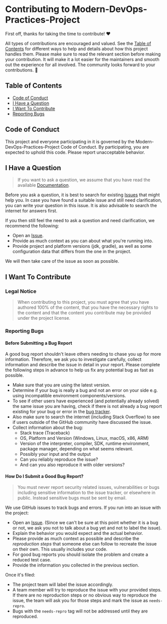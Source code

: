 <!-- omit in toc -->
# Contributing to Modern-DevOps-Practices-Project

First off, thanks for taking the time to contribute! ❤️

All types of contributions are encouraged and valued.
See the [Table of Contents](#table-of-contents)
for different ways to help and details about how this project handles them.
Please make sure to read the relevant section 
before making your contribution.
It will make it a lot easier for the maintainers
and smooth out the experience for all involved.
The community looks forward to your contributions. 🎉

<!-- omit in toc -->
## Table of Contents

- [Code of Conduct](#code-of-conduct)
- [I Have a Question](#i-have-a-question)
- [I Want To Contribute](#i-want-to-contribute)
- [Reporting Bugs](#reporting-bugs)

## Code of Conduct

This project and everyone participating in it is governed by the
Modern-DevOps-Practices-Project Code of Conduct.
By participating, you are expected to uphold this code.
Please report unacceptable behavior.

## I Have a Question

> If you want to ask a question, we assume that you have read the available
> [Documentation](https://github.com/nnniki/Modern-DevOps-Practices/edit/main/README.md).

Before you ask a question, it is best to search for existing
[Issues](/issues) that might help you.
In case you have found a suitable issue and still need
clarification, you can write your question in
this issue. It is also advisable to search the internet for answers first.

If you then still feel the need to ask a question and need clarification,
we recommend the following:

- Open an [Issue](/issues/new).
- Provide as much context as you can about what you're running into.
- Provide project and platform versions (jdk, gradle), as well
  as some configuration data that differs from the one in the project.

We will then take care of the issue as soon as possible.

## I Want To Contribute

### Legal Notice  <!-- omit in toc -->

> When contributing to this project, you must agree that you
have authored 100% of the content, that you have the necessary rights
to the content and that the content you contribute may be provided
under the project license.

### Reporting Bugs

<!-- omit in toc -->
#### Before Submitting a Bug Report

A good bug report shouldn't leave others needing to chase you up
for more information. Therefore, we ask you to investigate carefully,
collect information and describe the issue in detail in your report.
Please complete the following steps in advance to help us fix any
potential bug as fast as possible.

- Make sure that you are using the latest version.
- Determine if your bug is really a bug and not an error on your side
  e.g. using incompatible environment components/versions.
- To see if other users have experienced (and potentially already solved)
  the same issue you are having, check if there is not already
  a bug report existing for your bug or error in the
  [bug tracker](issues?q=label%3Abug).
- Also make sure to search the internet (including Stack Overflow)
  to see if users outside of the GitHub community have discussed the issue.
- Collect information about the bug:
  * Stack trace (Traceback)
  * OS, Platform and Version (Windows, Linux, macOS, x86, ARM)
  * Version of the interpreter, compiler, SDK, runtime environment,
  package manager, depending on what seems relevant.
  * Possibly your input and the output
  * Can you reliably reproduce the issue?
  * And can you also reproduce it with older versions?

<!-- omit in toc -->
#### How Do I Submit a Good Bug Report?

> You must never report security related issues, vulnerabilities
or bugs including sensitive information to the issue tracker,
or elsewhere in public. Instead sensitive bugs must be sent by email.
<!-- You may add a PGP key to allow the messages
to be sent encrypted as well. -->

We use GitHub issues to track bugs and errors.
If you run into an issue with the project:

- Open an [Issue](/issues/new). (Since we can't be sure at this point
  whether it is a bug or not, we ask you not to talk about a bug yet
  and not to label the issue).
- Explain the behavior you would expect and the actual behavior.
- Please provide as much context as possible and describe the
  *reproduction steps* that someone else can follow to recreate the
  issue on their own. This usually includes your code.
- For good bug reports you should isolate the problem and create
  a reduced test case.
- Provide the information you collected in the previous section.

Once it's filed:

- The project team will label the issue accordingly.
- A team member will try to reproduce the issue with your provided steps.
  If there are no reproduction steps or no obvious way to reproduce
  the issue, the team will ask you for those steps and mark
  the issue as `needs-repro`.
- Bugs with the `needs-repro` tag will not be addressed until
  they are reproduced.

